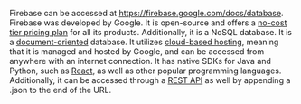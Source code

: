Firebase can be accessed at https://firebase.google.com/docs/database. Firebase was developed by Google. It is open-source and offers a [no-cost tier pricing plan](https://support.google.com/firebase/answer/9628313?hl=en#:~:text=Firebase%20offers%20a%20no%2Dcost,a%20paid%2Dtier%20pricing%20plan.) for all its products. Additionally, it is a NoSQL database. It is a [document-oriented](https://firebase.google.com/docs/firestore/data-model#:~:text=Cloud%20Firestore%20is%20a%20NoSQL,which%20are%20organized%20into%20collections.) database. It utilizes [cloud-based hosting](https://firebase.google.com/docs/hosting), meaning that it is managed and hosted by Google, and can be accessed from anywhere with an internet connection.  It has native SDKs for Java and Python, such as [React](https://rnfirebase.io/), as well as other popular programming languages. Additionally, it can be accessed through a [REST API](https://firebase.google.com/docs/reference/rest/database) as well by appending a .json to the end of the URL.
